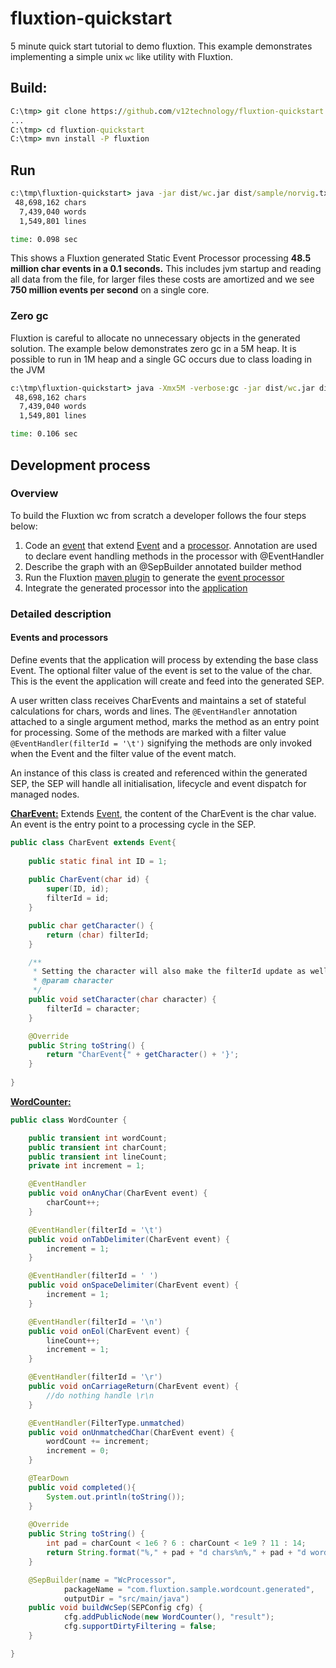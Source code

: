 # fluxtion-quickstart
5 minute quick start tutorial to demo fluxtion. This example demonstrates implementing a simple unix `wc` like utility with Fluxtion.

## Build:

```bat
C:\tmp> git clone https://github.com/v12technology/fluxtion-quickstart
...
C:\tmp> cd fluxtion-quickstart
C:\tmp> mvn install -P fluxtion
```

## Run

```bat
c:\tmp\fluxtion-quickstart> java -jar dist/wc.jar dist/sample/norvig.txt
 48,698,162 chars
  7,439,040 words
  1,549,801 lines

time: 0.098 sec
```
This shows a Fluxtion generated Static Event Processor processing **48.5 million char events in a 0.1 seconds.** This includes jvm startup and reading all data from the file, for larger files these costs are amortized and we see **750 million events per second** on a single core.

### Zero gc
Fluxtion is careful to allocate no unnecessary objects in the generated solution. The example below demonstrates zero gc in a 5M heap. It is possible to run in 1M heap and a single GC occurs due to class loading in the JVM 
```bat
c:\tmp\fluxtion-quickstart> java -Xmx5M -verbose:gc -jar dist/wc.jar dist/sample/norvig.txt
 48,698,162 chars
  7,439,040 words
  1,549,801 lines

time: 0.106 sec
```

## Development process ##
### Overview ###

To build the Fluxtion wc from scratch a developer follows the four steps below:

1. Code an [event](https://github.com/v12technology/fluxtion-quickstart/blob/master/src/main/java/com/fluxtion/sample/wordcount/CharEvent.java) that extend [Event](https://github.com/v12technology/fluxtion/blob/master/api/src/main/java/com/fluxtion/api/event/Event.java)
and a [processor](https://github.com/v12technology/fluxtion-quickstart/blob/master/src/main/java/com/fluxtion/sample/wordcount/WordCounter.java). Annotation are used to declare event handling methods in the processor with @EventHandler
2. Describe the graph with an @SepBuilder annotated builder method
3. Run the Fluxtion [maven plugin](https://github.com/v12technology/fluxtion-quickstart/blob/master/pom.xml) to generate the [event processor](https://github.com/v12technology/fluxtion-quickstart/blob/master/src/main/java/com/fluxtion/sample/wordcount/generated/WcProcessor.java) 
4. Integrate the generated processor into the [application](https://github.com/v12technology/fluxtion-quickstart/blob/master/src/main/java/com/fluxtion/sample/wordcount/Main.java)

### Detailed description ###

#### Events and processors ####

Define events that the application will process by extending the base class Event. The optional 
filter value of the event is set to the value of the char. This is the event the application will create and feed into the generated SEP.

A user written class receives CharEvents and maintains a set of stateful calculations for chars, words and lines. 
The ```@EventHandler``` annotation attached to a single argument method, marks the method as an entry point for processing. 
Some of the methods are marked with a filter value ```@EventHandler(filterId = '\t')``` signifying 
the  methods are only invoked when the Event and the filter value of the event match.

 
An instance of this class is created and referenced within the generated SEP, the SEP will handle all initialisation, lifecycle and event dispatch for managed nodes. 


**[CharEvent:](https://github.com/v12technology/fluxtion-quickstart/blob/master/src/main/java/com/fluxtion/sample/wordcount/CharEvent.java)** Extends [Event](api/src/main/java/com/fluxtion/runtime/event/Event.java), the content of the CharEvent is the char value. An event is the entry point to a processing cycle in the SEP.

```java
public class CharEvent extends Event{
    
    public static final int ID = 1;
    
    public CharEvent(char id) {
        super(ID, id);
        filterId = id;
    }

    public char getCharacter() {
        return (char) filterId;
    }

    /**
     * Setting the character will also make the filterId update as well
     * @param character 
     */
    public void setCharacter(char character) {
        filterId = character;
    }

    @Override
    public String toString() {
        return "CharEvent{" + getCharacter() + '}';
    }
           
}
```


**[WordCounter:](https://github.com/v12technology/fluxtion-quickstart/blob/master/src/main/java/com/fluxtion/sample/wordcount/WordCounter.java)** 


```java
public class WordCounter {

    public transient int wordCount;
    public transient int charCount;
    public transient int lineCount;
    private int increment = 1;

    @EventHandler
    public void onAnyChar(CharEvent event) {
        charCount++;
    }

    @EventHandler(filterId = '\t')
    public void onTabDelimiter(CharEvent event) {
        increment = 1;
    }

    @EventHandler(filterId = ' ')
    public void onSpaceDelimiter(CharEvent event) {
        increment = 1;
    }

    @EventHandler(filterId = '\n')
    public void onEol(CharEvent event) {
        lineCount++;
        increment = 1;
    }

    @EventHandler(filterId = '\r')
    public void onCarriageReturn(CharEvent event) {
        //do nothing handle \r\n
    }

    @EventHandler(FilterType.unmatched)
    public void onUnmatchedChar(CharEvent event) {
        wordCount += increment;
        increment = 0;
    }

    @TearDown
    public void completed(){
        System.out.println(toString());
    }
    
    @Override
    public String toString() {
        int pad = charCount < 1e6 ? 6 : charCount < 1e9 ? 11 : 14;
        return String.format("%," + pad + "d chars%n%," + pad + "d words%n%," + pad + "d lines %n", charCount, wordCount, lineCount);
    }

    @SepBuilder(name = "WcProcessor",
            packageName = "com.fluxtion.sample.wordcount.generated",
            outputDir = "src/main/java")
    public void buildWcSep(SEPConfig cfg) {
            cfg.addPublicNode(new WordCounter(), "result");
            cfg.supportDirtyFiltering = false;
    }

}

```
 